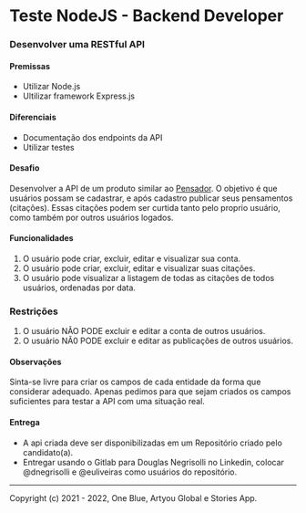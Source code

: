 # **Teste NodeJS - Backend Developer** 
### Desenvolver uma RESTful API

#### Premissas

- Utilizar Node.js
- Ultilizar framework Express.js 


#### Diferenciais

- Documentação dos endpoints da API
- Utilizar testes

#### Desafio

Desenvolver a API de um produto similar ao <a href="https://www.pensador.com/">Pensador</a>. O objetivo é que usuários possam se cadastrar, e após cadastro publicar seus pensamentos (citações). Essas citações podem ser curtida tanto pelo proprio usuário, como também por outros usuários logados. 

#### Funcionalidades

1. O usuário pode criar, excluir, editar e visualizar sua conta. 
2. O usuário pode criar, excluir, editar e visualizar suas citações.
3. O usuário pode visualizar a listagem de todas as citações de todos usuários, ordenadas por data. 

### Restrições

1. O usuário NÃO PODE excluir e editar a conta de outros usuários.
2. O usuário NÃ0 PODE excluir e editar as publicações de outros usuários.

#### Observações

Sinta-se livre para criar os campos de cada entidade da forma que considerar adequado. Apenas pedimos para que sejam criados os campos suficientes para testar a API com uma situação real.

#### Entrega

- A api criada deve ser disponibilizadas em um Repositório criado pelo candidato(a).
- Entregar usando o Gitlab para Douglas Negrisolli no Linkedin, colocar @dnegrisolli e @euliveiras como usuários do repositório.

<hr>

Copyright (c) 2021 - 2022, One Blue, Artyou Global e Stories App.
